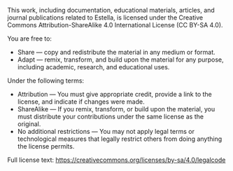 This work, including documentation, educational materials, articles, and journal publications related to Estella,
is licensed under the Creative Commons Attribution-ShareAlike 4.0 International License (CC BY-SA 4.0).

You are free to:
- Share — copy and redistribute the material in any medium or format.
- Adapt — remix, transform, and build upon the material for any purpose, including academic, research, and educational uses.

Under the following terms:
- Attribution — You must give appropriate credit, provide a link to the license, and indicate if changes were made.
- ShareAlike — If you remix, transform, or build upon the material, you must distribute your contributions under the same license as the original.
- No additional restrictions — You may not apply legal terms or technological measures that legally restrict others from doing anything the license permits.

Full license text: https://creativecommons.org/licenses/by-sa/4.0/legalcode
